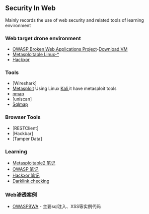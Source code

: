 ## Security In Web
Mainly records the use of web security and related tools of learning environment

### Web target drone environment
- [OWASP Broken Web Applications Project](https://www.owasp.org/index.php/OWASP_Broken_Web_Applications_Project)-[Download VM](http://sourceforge.net/projects/owaspbwa/)
- [Metasploitable Linux-*](http://sourceforge.net/projects/metasploitable/files/Metasploitable2/)
- [Hackxor](http://hackxor.sourceforge.net/cgi-bin/index.pl)

### Tools
- [Wireshark]
- [Metasploit](http://www.metasploit.com/) Using Linux [Kali](https://www.kali.org/),it have metasploit tools
- [nmap](Linux-nmap.md)
- [uniscan]
- [Sqlmap](Linux-kali1.1-sqlmap-injection.md)

### Browser Tools
- [RESTClient]
- [Hackbar]
- [Tamper Data]

### Learning 
- [Metasploitable2 笔记](Metasploitable2/zh/index.md)
- [OWASP 笔记](OWASPBWA/index.md)
- [Hackxor 笔记](Hackxor/index.md)
- [Darklink checking](Dark_chain_detection.md)

### Web渗透案例
- [OWASPBWA](OWASPBWA/index.md) - 主要sql注入、XSS等实例代码
